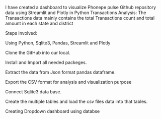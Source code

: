 I have created a dashboard to visualize Phonepe pulse Github repository data using Streamlit and Plotly in Python Transactions Analysis: The Transactions data mainly contains the total Transactions count and total amount in each state and district

Steps Involved:

Using Python, Sqlite3, Pandas, Streamlit and Plotly

Clone the GitHub into our local.

Install and Import all needed packeges.

Extract the data from Json format pandas dataframe.

Export the CSV format for analysis and visualization purpose

Connect Sqlite3 data base.

Create the multiple tables and load the csv files data into that tables.

Creating Dropdown dashboard using databse
